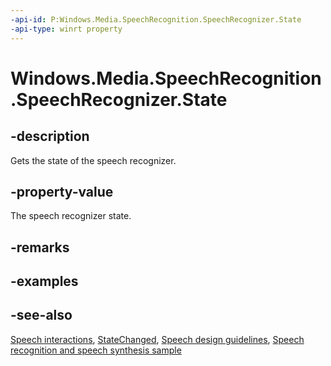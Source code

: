 ```yaml
---
-api-id: P:Windows.Media.SpeechRecognition.SpeechRecognizer.State
-api-type: winrt property
---
```


<!-- Property syntax
public Windows.Media.SpeechRecognition.SpeechRecognizerState State { get; }
-->

# Windows.Media.SpeechRecognition.SpeechRecognizer.State

## -description
Gets the state of the speech recognizer.

## -property-value
The speech recognizer state.

## -remarks

## -examples

## -see-also
[Speech interactions](https://docs.microsoft.com/windows/uwp/input-and-devices/speech-interactions), [StateChanged](speechrecognizer_statechanged.md), [Speech design guidelines](https://docs.microsoft.com/windows/uwp/input-and-devices/speech-interactions), [Speech recognition and speech synthesis sample](https://github.com/Microsoft/Windows-universal-samples/tree/master/Samples/SpeechRecognitionAndSynthesis)
